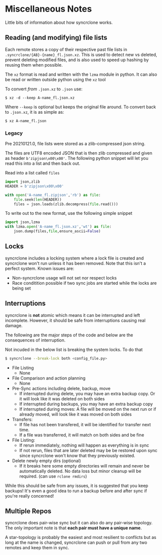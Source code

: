 # Miscellaneous Notes

Little bits of information about how syncrclone works.

## Reading (and modifying) file lists

Each remote stores a copy of their respective past file lists in `.syncrclone/{AB}-{name}_fl.json.xz`. This is used to detect new vs deleted, prevent deleting modified files, and is also used to speed up hashing by reusing them when possible.

The `xz` format is read and written with the `lzma` module in python. It can also be read or written outside python using the `xz` tool

To convert *from* `.json.xz` to `.json` use:

    $ xz -d --keep A-name_fl.json.xz

Where `--keep` is optional but keeps the original file around. To convert back to `.json.xz`, it is as simple as:

    $ xz A-name_fl.json

### Legacy

Pre 20210121.0, file lists were stored as a zlib-compressed json string.

The files are UTF8 encoded JSON that is then zlib compressed and given as header `b'zipjson\x00\x00'`. The following python snippet will let you read this into a list and then back out.

Read into a list called `files`

```python
import json,zlib
HEADER = b'zipjson\x00\x00'

with open('A-name_fl.zipjson','rb') as file:
    file.seek(len(HEADER))
    files = json.loads(zlib.decompress(file.read()))
```
 
To write out to the new format, use the following simple snippet

```python
import json,lzma
with lzma.open('A-name_fl.json.xz','wt') as file:
    json.dump(files,file,ensure_ascii=False)
```

## Locks

syncrclone includes a locking system where a lock file is created and syncrclone won't run unless it has been removed. Note that this isn't a perfect system. Known issues are:

* Non-syncrclone usage will not set nor respect locks
* Race conditition possible if two sync jobs are started while the locks are being set

## Interruptions
 
syncrclone is **not** atomic which means it can be interrupted and left incomplete. However, it should be safe from interruptions causing real damage.

The following are the major steps of the code and below are the consequences of interruption.

Not incuded in the below list is breaking the system locks. To do that

```bash
$ syncrclone --break-lock both <config_file.py>
```

* File Listing
    * None
* File Comparison and action planning
    * None
* Pre-Sync actions including delete, backup, move
    * If interrupted during delete, you may have an extra backup copy. Or it will look like it was deleted on both sides
    * If interrupted during backups, you may have an extra backup copy
    * If interrupted during moves: A file will be moved on the next run or if already moved, will look like it was moved on both sides
* Transfers:
    * If file has not been transfered, it will be identified for transfer next time.
    * If a file was transferred, it will match on both sides and be fine
* File Listing:
    * If rerun immediately, nothing will happen as everything is in sync
    * If not rerun, files that are later deleted may be be restored upon sync since syncrclone won't know that they previously existed.
* Delete newly empty dirs (optional)
    * If it breaks here some empty directories will remain and never be automatically deleted. No data loss but minor cleanup will be required. (can use `rclone rmdirs`)

While this should be safe from any issues, it is suggested that you keep backups! It's even a good idea to run a backup before and after sync if you're really concerned!


## Multiple Repos

syncrclone does pair-wise sync but it can also do any pair-wise topology. The only important note is that **each pair must have a unique name**.

A star-topology is probably the easiest and most resilient to conflicts but as long at the name is changed, syncrclone can push or pull from any two remotes and keep them in sync.











